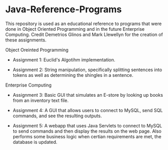 # Java-Reference-Programs

This repository is used as an educational reference to programs that were done in Object Oriented Programming and in the future Enterprise Computing. Credit Demetrios Glinos and Mark Llewellyn for the creation of these assignments.

Object Oreinted Programming 

  - Assignment 1: Euclid's Algotihm implementation.

  - Assignment 2: String manipulation, specifically splitting sentences into tokens as well as determining the shingles in a sentence.

Enterprise Computing

  - Assignment 3: Basic GUI that simulates an E-store by looking up books from an inventory text file.
  
  - Assignment 4: A GUI that allows users to connect to MySQL, send SQL commands, and see the resulting outputs. 
  
  - Assignment 5: A webapp that uses Java Servlets to connect to MySQL to send commands and then display the results on the web page.
                  Also performs some business logic when certian requirements are met, the database is updated.
